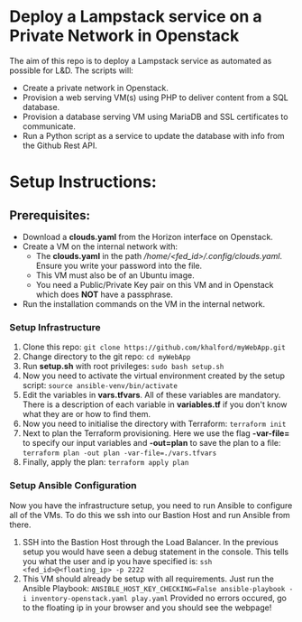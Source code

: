 # Deploy a Lampstack service on a Private Network in Openstack
The aim of this repo is to deploy a Lampstack service as automated as possible for L&D.
The scripts will: 
  - Create a private network in Openstack.
  - Provision a web serving VM(s) using PHP to deliver content from a SQL database.
  - Provision a database serving VM using MariaDB and SSL certificates to communicate.
  - Run a Python script as a service to update the database with info from the Github Rest API.

# Setup Instructions:
## Prerequisites:
  - Download a **clouds.yaml** from the Horizon interface on Openstack.
  - Create a VM on the internal network with:
    - The **clouds.yaml** in the path */home/<fed_id>/.config/clouds.yaml*. Ensure you write your password into the file.
    - This VM must also be of an Ubuntu image.
    - You need a Public/Private Key pair on this VM and in Openstack which does **NOT** have a passphrase.
  - Run the installation commands on the VM in the internal network.

### Setup Infrastructure
  1. Clone this repo: `git clone https://github.com/khalford/myWebApp.git`
  1. Change directory to the git repo: `cd myWebApp`
  1. Run **setup.sh** with root privileges: `sudo bash setup.sh`
  1. Now you need to activate the virtual environment created by the setup script: `source ansible-venv/bin/activate`
  1. Edit the variables in **vars.tfvars**. All of these variables are mandatory. There is a description of each variable in **variables.tf** if you don't know what they are or how to find them.
  1. Now you need to initialise the directory with Terraform: `terraform init`
  1. Next to plan the Terraform provisioning. Here we use the flag **-var-file=** to specify our input variables and **-out=plan** to save the plan to a file: `terraform plan -out plan -var-file=./vars.tfvars`
  1. Finally, apply the plan: `terraform apply plan`
  
### Setup Ansible Configuration
Now you have the infrastructure setup, you need to run Ansible to configure all of the VMs. To do this we ssh into our Bastion Host and run Ansible from there.
  1. SSH into the Bastion Host through the Load Balancer. In the previous setup you would have seen a debug statement in the console. This tells you what the user and ip you have specified is: `ssh <fed_id>@<floating_ip> -p 2222`
  1. This VM should already be setup with all requirements. Just run the Ansible Playbook: `ANSIBLE_HOST_KEY_CHECKING=False ansible-playbook -i inventory-openstack.yaml play.yaml`
Provided no errors occured, go to the floating ip in your browser and you should see the webpage!